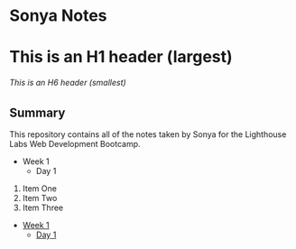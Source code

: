 # Sonya Notes
# This is an H1 header (largest)
###### This is an H6 header (smallest)
## Summary 

This repository contains all of the notes taken by Sonya for the Lighthouse Labs Web Development Bootcamp.


* Week 1
  * Day 1

1. Item One 
2. Item Two
3. Item Three


* [Week 1](/Week_1)
  * [Day 1](/Week_1/Day_1)
  